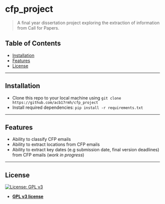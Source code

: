 # cfp_project

> A final year dissertation project exploring the extraction of information from Call for Papers. 

## Table of Contents

- [Installation](#installation)
- [Features](#features)
- [License](#license)

---

## Installation

- Clone this repo to your local machine using `git clone https://github.com/acb17rmh/cfp_project`
- Install required dependencies: `pip install -r requirements.txt`

---

## Features

- Ability to classify CFP emails
- Ability to extract locations from CFP emails
- Ability to extract key dates (e.g submission date, final version deadlines) from CFP emails (_work in progress_)

---

## License

[![License: GPL v3](https://img.shields.io/badge/License-GPLv3-blue.svg)](https://www.gnu.org/licenses/gpl-3.0)

- **[GPL v3 license](https://choosealicense.com/licenses/gpl-3.0/#)**
